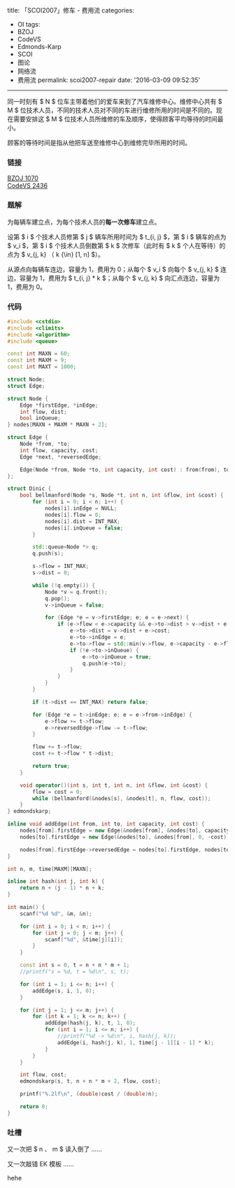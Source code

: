 title: 「SCOI2007」修车 - 费用流
categories:
  - OI
tags:
  - BZOJ
  - CodeVS
  - Edmonds-Karp
  - SCOI
  - 图论
  - 网络流
  - 费用流
permalink: scoi2007-repair
date: '2016-03-09 09:52:35'
---

同一时刻有 $ N $ 位车主带着他们的爱车来到了汽车维修中心。维修中心共有 $ M $ 位技术人员，不同的技术人员对不同的车进行维修所用的时间是不同的。现在需要安排这 $ M $ 位技术人员所维修的车及顺序，使得顾客平均等待的时间最小。

顾客的等待时间是指从他把车送至维修中心到维修完毕所用的时间。

<!-- more -->

### 链接

[BZOJ 1070](http://www.lydsy.com/JudgeOnline/problem.php?id=1070)  
[CodeVS 2436](http://codevs.cn/problem/2436/)

### 题解

为每辆车建立点，为每个技术人员的**每一次修车**建立点。

设第 $ i $ 个技术人员修第 $ j $ 辆车所用时间为 $ t_{i, j} $，第 $ i $ 辆车的点为 $ v_i $，第 $ i $ 个技术人员倒数第 $ k $ 次修车（此时有 $ k $ 个人在等待）的点为 $ v_{j, k} $（$ k {\in} [1, n] $）。

从源点向每辆车连边，容量为 1，费用为 0；从每个 $ v_i $ 向每个 $ v_{j, k} $ 连边，容量为 1，费用为 $ t_{i, j} * k $；从每个 $ v_{j, k} $ 向汇点连边，容量为 1，费用为 0。

### 代码

```cpp
#include <cstdio>
#include <climits>
#include <algorithm>
#include <queue>

const int MAXN = 60;
const int MAXM = 9;
const int MAXT = 1000;

struct Node;
struct Edge;

struct Node {
    Edge *firstEdge, *inEdge;
    int flow, dist;
    bool inQueue;
} nodes[MAXN + MAXM * MAXN + 2];

struct Edge {
    Node *from, *to;
    int flow, capacity, cost;
    Edge *next, *reversedEdge;

    Edge(Node *from, Node *to, int capacity, int cost) : from(from), to(to), flow(0), capacity(capacity), cost(cost), next(from->firstEdge) {}
};

struct Dinic {
    bool bellmanford(Node *s, Node *t, int n, int &flow, int &cost) {
        for (int i = 0; i < n; i++) {
            nodes[i].inEdge = NULL;
            nodes[i].flow = 0;
            nodes[i].dist = INT_MAX;
            nodes[i].inQueue = false;
        }

        std::queue<Node *> q;
        q.push(s);

        s->flow = INT_MAX;
        s->dist = 0;

        while (!q.empty()) {
            Node *v = q.front();
            q.pop();
            v->inQueue = false;

            for (Edge *e = v->firstEdge; e; e = e->next) {
                if (e->flow < e->capacity && e->to->dist > v->dist + e->cost) {
                    e->to->dist = v->dist + e->cost;
                    e->to->inEdge = e;
                    e->to->flow = std::min(v->flow, e->capacity - e->flow);
                    if (!e->to->inQueue) {
                        e->to->inQueue = true;
                        q.push(e->to);
                    }
                }
            }
        }

        if (t->dist == INT_MAX) return false;

        for (Edge *e = t->inEdge; e; e = e->from->inEdge) {
            e->flow += t->flow;
            e->reversedEdge->flow -= t->flow;
        }

        flow += t->flow;
        cost += t->flow * t->dist;

        return true;
    }

    void operator()(int s, int t, int n, int &flow, int &cost) {
        flow = cost = 0;
        while (bellmanford(&nodes[s], &nodes[t], n, flow, cost));
    }
} edmondskarp;

inline void addEdge(int from, int to, int capacity, int cost) {
    nodes[from].firstEdge = new Edge(&nodes[from], &nodes[to], capacity, cost);
    nodes[to].firstEdge = new Edge(&nodes[to], &nodes[from], 0, -cost);

    nodes[from].firstEdge->reversedEdge = nodes[to].firstEdge, nodes[to].firstEdge->reversedEdge = nodes[from].firstEdge;
}

int n, m, time[MAXM][MAXN];

inline int hash(int j, int k) {
    return n + (j - 1) * n + k;
}

int main() {
    scanf("%d %d", &m, &n);

    for (int i = 0; i < n; i++) {
        for (int j = 0; j < m; j++) {
            scanf("%d", &time[j][i]);
        }
    }

    const int s = 0, t = n + n * m + 1;
    //printf("s = %d, t = %d\n", s, t);

    for (int i = 1; i <= n; i++) {
        addEdge(s, i, 1, 0);
    }

    for (int j = 1; j <= m; j++) {
        for (int k = 1; k <= n; k++) {
            addEdge(hash(j, k), t, 1, 0);
            for (int i = 1; i <= n; i++) {
                //printf("%d -> %d\n", i, hash(j, k));
                addEdge(i, hash(j, k), 1, time[j - 1][i - 1] * k);
            }
        }
    }

    int flow, cost;
    edmondskarp(s, t, n + n * m + 2, flow, cost);

    printf("%.2lf\n", (double)cost / (double)n);

    return 0;
}
```

### 吐槽

又一次把 $ n $、$ m $ 读入倒了 ……

又一次敲错 EK 模板 ……

hehe